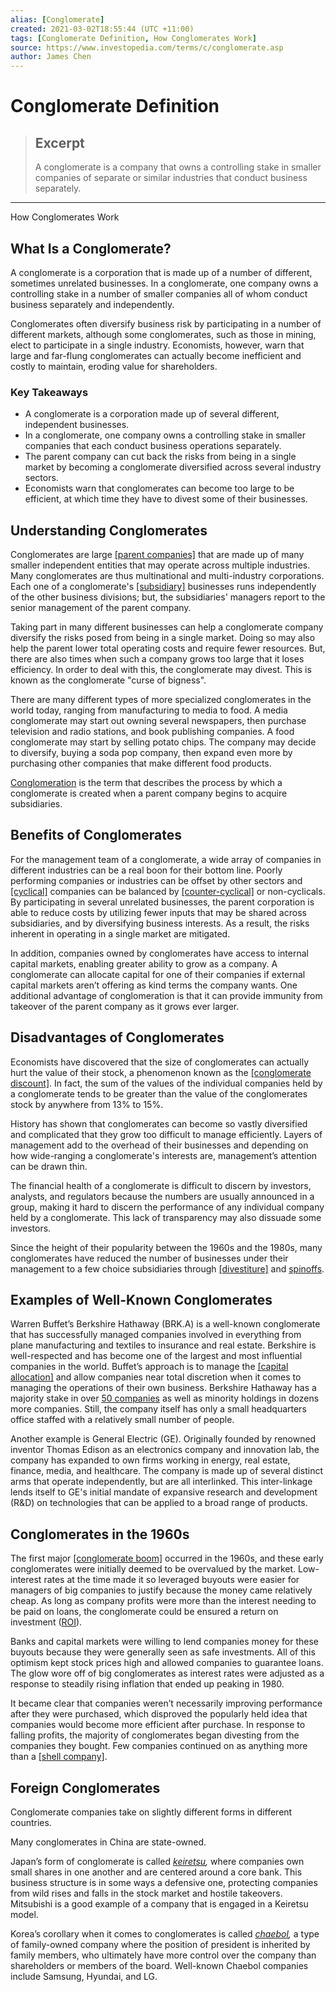 ```yaml
---
alias: [Conglomerate]
created: 2021-03-02T18:55:44 (UTC +11:00)
tags: [Conglomerate Definition, How Conglomerates Work]
source: https://www.investopedia.com/terms/c/conglomerate.asp
author: James Chen
---
```


# Conglomerate Definition

> ## Excerpt
> A conglomerate is a company that owns a controlling stake in smaller companies of separate or similar industries that conduct business separately.

---

How Conglomerates Work
## What Is a Conglomerate?

A conglomerate is a corporation that is made up of a number of different, sometimes unrelated businesses. In a conglomerate, one company owns a controlling stake in a number of smaller companies all of whom conduct business separately and independently.

Conglomerates often diversify business risk by participating in a number of different markets, although some conglomerates, such as those in mining, elect to participate in a single industry. Economists, however, warn that large and far-flung conglomerates can actually become inefficient and costly to maintain, eroding value for shareholders.

### Key Takeaways

-   A conglomerate is a corporation made up of several different, independent businesses.
-   In a conglomerate, one company owns a controlling stake in smaller companies that each conduct business operations separately.
-   The parent company can cut back the risks from being in a single market by becoming a conglomerate diversified across several industry sectors.
-   Economists warn that conglomerates can become too large to be efficient, at which time they have to divest some of their businesses.

## Understanding Conglomerates

Conglomerates are large [[parent companies]](https://www.investopedia.com/terms/p/parentcompany.asp) that are made up of many smaller independent entities that may operate across multiple industries. Many conglomerates are thus multinational and multi-industry corporations. Each one of a conglomerate's [[subsidiary]](https://www.investopedia.com/terms/s/subsidiary.asp) businesses runs independently of the other business divisions; but, the subsidiaries' managers report to the senior management of the parent company.

Taking part in many different businesses can help a conglomerate company diversify the risks posed from being in a single market. Doing so may also help the parent lower total operating costs and require fewer resources. But, there are also times when such a company grows too large that it loses efficiency. In order to deal with this, the conglomerate may divest. This is known as the conglomerate "curse of bigness".

There are many different types of more specialized conglomerates in the world today, ranging from manufacturing to media to food. A media conglomerate may start out owning several newspapers, then purchase television and radio stations, and book publishing companies. A food conglomerate may start by selling potato chips. The company may decide to diversify, buying a soda pop company, then expand even more by purchasing other companies that make different food products.

[Conglomeration](https://www.investopedia.com/terms/c/conglomeration.asp) is the term that describes the process by which a conglomerate is created when a parent company begins to acquire subsidiaries.

## Benefits of Conglomerates

For the management team of a conglomerate, a wide array of companies in different industries can be a real boon for their bottom line. Poorly performing companies or industries can be offset by other sectors and [[cyclical]](https://www.investopedia.com/terms/c/cyclicalstock.asp) companies can be balanced by [[counter-cyclical]](https://www.investopedia.com/terms/c/countercyclicalstock.asp) or non-cyclicals. By participating in several unrelated businesses, the parent corporation is able to reduce costs by utilizing fewer inputs that may be shared across subsidiaries, and by diversifying business interests. As a result, the risks inherent in operating in a single market are mitigated.

In addition, companies owned by conglomerates have access to internal capital markets, enabling greater ability to grow as a company. A conglomerate can allocate capital for one of their companies if external capital markets aren’t offering as kind terms the company wants. One additional advantage of conglomeration is that it can provide immunity from takeover of the parent company as it grows ever larger.

## Disadvantages of Conglomerates

Economists have discovered that the size of conglomerates can actually hurt the value of their stock, a phenomenon known as the [[conglomerate discount]](https://www.investopedia.com/terms/c/conglomeratediscount.asp). In fact, the sum of the values of the individual companies held by a conglomerate tends to be greater than the value of the conglomerates stock by anywhere from 13% to 15%. 

History has shown that conglomerates can become so vastly diversified and complicated that they grow too difficult to manage efficiently. Layers of management add to the overhead of their businesses and depending on how wide-ranging a conglomerate's interests are, management’s attention can be drawn thin.

The financial health of a conglomerate is difficult to discern by investors, analysts, and regulators because the numbers are usually announced in a group, making it hard to discern the performance of any individual company held by a conglomerate. This lack of transparency may also dissuade some investors.

Since the height of their popularity between the 1960s and the 1980s, many conglomerates have reduced the number of businesses under their management to a few choice subsidiaries through [[divestiture]](https://www.investopedia.com/terms/d/divestiture.asp) and [spinoffs](https://www.investopedia.com/terms/s/spinoff.asp).

## Examples of Well-Known Conglomerates

Warren Buffet’s Berkshire Hathaway (BRK.A) is a well-known conglomerate that has successfully managed companies involved in everything from plane manufacturing and textiles to insurance and real estate. Berkshire is well-respected and has become one of the largest and most influential companies in the world. Buffet’s approach is to manage the [[capital allocation]](https://www.investopedia.com/terms/c/capital_allocation.asp) and allow companies near total discretion when it comes to managing the operations of their own business. Berkshire Hathaway has a majority stake in over [50 companies](http://www.berkshirehathaway.com/subs/sublinks.html) as well as minority holdings in dozens more companies. Still, the company itself has only a small headquarters office staffed with a relatively small number of people.

Another example is General Electric (GE). Originally founded by renowned inventor Thomas Edison as an electronics company and innovation lab, the company has expanded to own firms working in energy, real estate, finance, media, and healthcare. The company is made up of several distinct arms that operate independently, but are all interlinked. This inter-linkage lends itself to GE's initial mandate of expansive research and development (R&D) on technologies that can be applied to a broad range of products.

## Conglomerates in the 1960s

The first major [[conglomerate boom]](https://www.investopedia.com/terms/c/conglomerate-boom.asp) occurred in the 1960s, and these early conglomerates were initially deemed to be overvalued by the market. Low-interest rates at the time made it so leveraged buyouts were easier for managers of big companies to justify because the money came relatively cheap. As long as company profits were more than the interest needing to be paid on loans, the conglomerate could be ensured a return on investment ([ROI](https://www.investopedia.com/terms/r/returnoninvestment.asp)).

Banks and capital markets were willing to lend companies money for these buyouts because they were generally seen as safe investments. All of this optimism kept stock prices high and allowed companies to guarantee loans. The glow wore off of big conglomerates as interest rates were adjusted as a response to steadily rising inflation that ended up peaking in 1980.

It became clear that companies weren’t necessarily improving performance after they were purchased, which disproved the popularly held idea that companies would become more efficient after purchase. In response to falling profits, the majority of conglomerates began divesting from the companies they bought. Few companies continued on as anything more than a [[shell company]](https://www.investopedia.com/terms/s/shellcorporation.asp).

## Foreign Conglomerates

Conglomerate companies take on slightly different forms in different countries. 

Many conglomerates in China are state-owned.

Japan’s form of conglomerate is called _[keiretsu](https://www.economist.com/news/2009/10/16/keiretsu),_ where companies own small shares in one another and are centered around a core bank. This business structure is in some ways a defensive one, protecting companies from wild rises and falls in the stock market and hostile takeovers. Mitsubishi is a good example of a company that is engaged in a Keiretsu model.

Korea’s corollary when it comes to conglomerates is called _[chaebol](https://www.economist.com/leaders/1998/11/12/cutting-down-the-chaebol),_ a type of family-owned company where the position of president is inherited by family members, who ultimately have more control over the company than shareholders or members of the board. Well-known Chaebol companies include Samsung, Hyundai, and LG.
